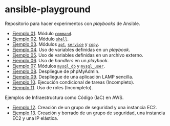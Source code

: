# ansible-playground

Repositorio para hacer experimentos con _playbooks_ de Ansible.

- [Ejemplo 01](ejemplo-01/). Módulo [`command`][1].
- [Ejemplo 02](ejemplo-02/). Módulo [`shell`][2].
- [Ejemplo 03](ejemplo-03/). Módulos [`apt`][3], [`service`][4] y [`copy`][5].
- [Ejemplo 04](ejemplo-04/). Uso de variables definidas en un _playbook_.
- [Ejemplo 05](ejemplo-05/). Uso de variables definidas en un archivo externo.
- [Ejemplo 06](ejemplo-06/). Uso de *handlers* en un _playbook_.
- [Ejemplo 07](ejemplo-07/). Módulos  [`mysql_db`][6] y [`mysql_user`][7].
- [Ejemplo 08](ejemplo-08/). Despliegue de phpMyAdmin.
- [Ejemplo 09](ejemplo-09/). Despliegue de una aplicación LAMP sencilla.
- [Ejemplo 10](ejemplo-10/). Ejecución condicional de tareas (Incompleto).
- [Ejemplo 11](ejemplo-11/). Uso de roles (Incompleto).

Ejemplos de Infraestructura como Código (IaC) en AWS.

- [Ejemplo 12](ejemplo-12/). Creación de un grupo de seguridad y una instancia EC2.
- [Ejemplo 13](ejemplo-13/). Creación y borrado de un grupo de seguridad, una instancia EC2 y una IP elástica.

[1]: https://docs.aws.amazon.com/es_es/cli/index.html
[2]: https://josejuansanchez.org/iaw/practica-aws-cli/index.html
[3]: https://josejuansanchez.org/iaw/

[1]: https://docs.ansible.com/ansible/latest/collections/ansible/builtin/command_module.html
[2]: https://docs.ansible.com/ansible/latest/collections/ansible/builtin/shell_module.html
[3]: https://docs.ansible.com/ansible/latest/collections/ansible/builtin/apt_module.html
[4]: https://docs.ansible.com/ansible/latest/collections/ansible/builtin/service_module.html
[5]: https://docs.ansible.com/ansible/latest/collections/ansible/builtin/copy_module.html
[6]: https://docs.ansible.com/ansible/2.9/modules/mysql_db_module.html
[7]: https://docs.ansible.com/ansible/latest/collections/community/mysql/mysql_user_module.html